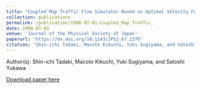 ```yaml
---
title: "Coupled Map Traffic Flow Simulator Based on Optimal Velocity Functions"
collection: publications
permalink: /publication/1998-07-01-Coupled_Map_Traffic_
date: 1998-07-01
venue: 'Journal of the Physical Society of Japan'
paperurl: 'https://dx.doi.org/10.1143/JPSJ.67.2270'
citation: 'Shin-ichi Tadaki, Macoto Kikuchi, Yuki Sugiyama, and Satoshi Yukawa, Coupled Map Traffic Flow Simulator Based on Optimal Velocity Functions, Journal of the Physical Society of Japan, <b>67</b>, 2270, (1998)'
---
```


Author(s): Shin-ichi Tadaki, Macoto Kikuchi, Yuki Sugiyama, and Satoshi Yukawa


<a href='https://dx.doi.org/10.1143/JPSJ.67.2270'>Download paper here</a>
